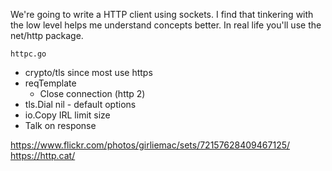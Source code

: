 We're going to write a HTTP client using sockets. I find that tinkering with the low level helps me understand concepts better. In real life you'll use the net/http package.

    httpc.go

- crypto/tls since most use https
- reqTemplate
    - Close connection (http 2)
- tls.Dial nil - default options
- io.Copy IRL limit size  
- Talk on response

https://www.flickr.com/photos/girliemac/sets/72157628409467125/
https://http.cat/

